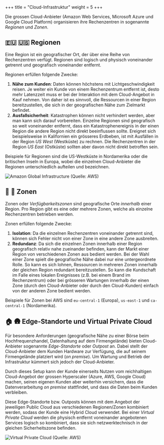 +++
title = "Cloud-Infrastruktur"
weight = 5
+++

Die grossen Cloud-Anbieter (Amazon Web Services, Microsoft Azure und Google Cloud Platform) organisieren ihre Rechenzentren in sogenannte _Regionen_ und _Zonen_.

## :eu: :us: Regionen

Eine Region ist ein geografischer Ort, der über eine Reihe von Rechenzentren verfügt. Regionen sind logisch und physisch voneinander getrennt und geografisch voneinander entfernt.

Regionen erfüllen folgende Zwecke:

1. **Nähe zum Kunden**: Daten können höchstens mit Lichtgeschwindigkeit reisen.  Je weiter ein Kunde von einem Rechenzentrum entfernt ist, desto mehr Latenzzeit muss er bei der Interaktion mit dem Cloud-Angebot in Kauf nehmen.  Von daher ist es sinnvoll, die Ressourcen in einer Region bereitzustellen, die sich in der geografischen Nähe zum Zielmarkt befindet.
2. **Ausfallsicherheit**: Katastrophen können nicht verhindert werden, aber man kann sich darauf vorbereiten. Einzelne Regionen sind geografisch so weit voneinander entfernt, dass ein Katastrophenereignis in der einen Region die andere Region nicht direkt beeinflussen sollte. Ereignet sich beispielsweise in Kalifornien ein grösseres Erdbeben, ist mit Ausfällen in der Region _US West_ (Westküste) zu rechnen. Die Rechenzentren in der Region _US East_ (Ostküste) sollten aber davon nicht direkt betroffen sein.

Beispiele für Regionen sind die US-Westküste in Nordamerika oder die britischen Inseln in Europa, wobei die einzelnen Cloud-Anbieter die Regionen unterschiedlich aufteilen und bezeichnen.

![Amazon Global Infrastructure (Quelle: AWS)](/img/amazon-global-infrastructure.png)

## :european_castle: :japanese_castle: Zonen

Zonen oder _Verfügbarkeitszonen_ sind geografische Orte _innerhalb_ einer Region. Pro Region gibt es eine oder mehrere Zonen, welche als einzelne Rechenzentren betrieben werden.

Zonen erfüllen folgende Zwecke:

1. **Isolation**: Da die einzelnen Rechenzentren voneinander getrennt sind, können sich Fehler nicht von einer Zone in eine andere Zone ausbreiten.
1. **Redundanz**: Da sich die einzelnen Zonen innerhalb einer Region geografisch relativ nahe zueinander befinden, kann der Markt einer Region von verschiedenen Zonen aus bedient werden. Bei der Wahl einer Zone spielt die geografische Nähe dabei nur eine untergeordnete Rolle. So kann es sich lohnen, Ressourcen in mehreren Zonen innerhalb der gleichen Region redundant bereitzustellen. So kann die Kundschaft im Falle eines lokalen Ereignisses (z.B. bei einem Brand im Rechenzentrum) oder bei grösseren Wartungen innerhalb der einen Zone (durch den Cloud-Anbieter oder durch den Cloud-Kunden) einfach von der anderen Zone bedient werden.

Beispiele für Zonen bei AWS sind `eu-central-1` (Europa), `us-east-1` und `ca-central-1` (Nordamerika).

## :house: :hut: Edge-Standorte und Virtual Private Cloud

Für besondere Anforderungen (geografische Nähe zu einer Börse beim Hochfrequenzhandel, Datenhaltung auf dem Firmengelände) bieten Cloud-Anbieter sogenannte _Edge-Standorte_ oder _Outpost_ an. Dabei stellt der Cloud-Anbieter dem Kunden Hardware zur Verfügung, die auf seinem Firmengelände platziert wird (_on premise_). Um Wartung und Betrieb der Infrastruktur kümmert sich jedoch der Cloud-Anbieter.

Durch dieses Setup kann der Kunde einerseits Nutzen vom reichhaltigen Cloud-Angebot der grossen Hyperscaler (Azure, AWS, Google Cloud) machen, seinen eigenen Kunden aber weiterhin versichern, dass die Datenverarbeitung _on premise_ stattfindet, und dass die Daten beim Kunden verbleiben.

Diese Edge-Standorte bzw. Outposts können mit dem Angebot der jeweiligen Public Cloud aus verschiedenen Regionen/Zonen kombiniert werden, sodass der Kunde eine Hybrid Cloud verwendet. Bei einer _Virtual Private Cloud_ werden die physisch entfernt voneinander angebotenen Services logisch so kombiniert, dass sie sich netzwerktechnisch in der gleichen Sicherheitszone befinden.

![Virtual Private Cloud (Quelle: AWS)](/img/amazon-region-zone.png)
